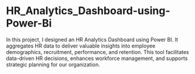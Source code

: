 # HR_Analytics_Dashboard-using-Power-Bi
In this project, I designed an HR Analytics Dashboard using Power BI. It aggregates HR data to deliver valuable insights into employee demographics, recruitment, performance, and retention. This tool facilitates data-driven HR decisions, enhances workforce management, and supports strategic planning for our organization.
